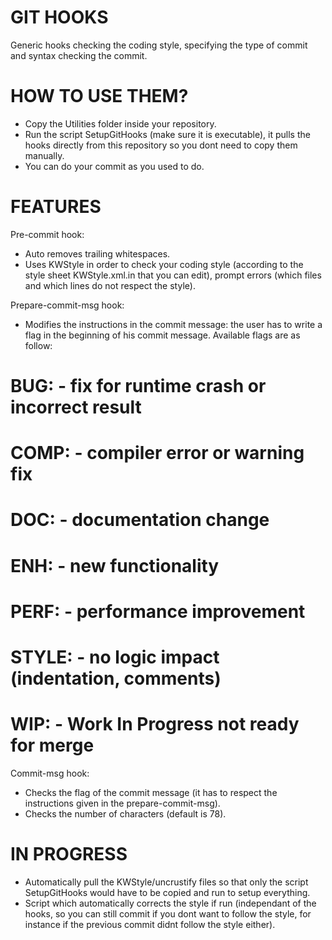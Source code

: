 GIT HOOKS
=========================================================================================================

Generic hooks checking the coding style, specifying the type of commit and syntax checking the commit.



HOW TO USE THEM?
=========================================================================================================
- Copy the Utilities folder inside your repository.
- Run the script SetupGitHooks (make sure it is executable), it pulls the hooks directly from this repository so you dont need to copy them manually.
- You can do your commit as you used to do.



FEATURES
=========================================================================================================

Pre-commit hook: 
- Auto removes trailing whitespaces.
- Uses KWStyle in order to check your coding style (according to the style sheet KWStyle.xml.in that you can edit), prompt errors (which files and which lines do not respect the style).

Prepare-commit-msg hook:
- Modifies the instructions in the commit message: the user has to write a flag in the beginning of his commit message. 
Available flags are as follow:
# BUG: - fix for runtime crash or incorrect result
# COMP: - compiler error or warning fix
# DOC: - documentation change
# ENH: - new functionality
# PERF: - performance improvement
# STYLE: - no logic impact (indentation, comments)
# WIP: - Work In Progress not ready for merge

Commit-msg hook:
- Checks the flag of the commit message (it has to respect the instructions given in the prepare-commit-msg).
- Checks the number of characters (default is 78).

IN PROGRESS
=========================================================================================================

- Automatically pull the KWStyle/uncrustify files so that only the script SetupGitHooks would have to be copied and run to setup everything.
- Script which automatically corrects the style if run (independant of the hooks, so you can still commit if you dont want to follow the style, for instance if the previous commit didnt follow the style either).

